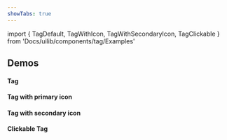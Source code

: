 ```yaml
---
showTabs: true
---
```


import {
TagDefault,
TagWithIcon,
TagWithSecondaryIcon,
TagClickable
} from 'Docs/uilib/components/tag/Examples'

## Demos

#### Tag

<TagDefault />

#### Tag with primary icon

<TagWithIcon />

#### Tag with secondary icon

<TagWithSecondaryIcon />

#### Clickable Tag

<TagClickable />
